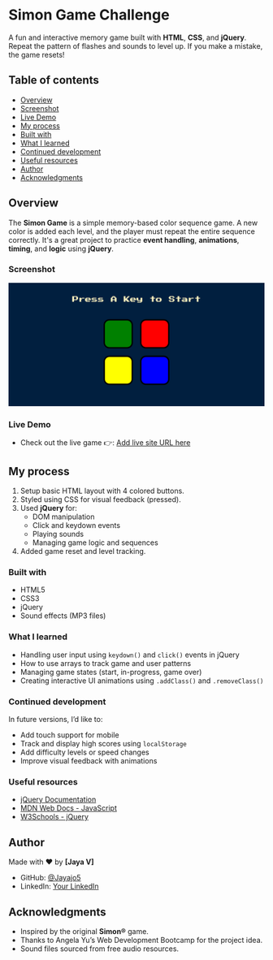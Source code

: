 # Simon Game Challenge

A fun and interactive memory game built with **HTML**, **CSS**, and **jQuery**.  
Repeat the pattern of flashes and sounds to level up. If you make a mistake, the game resets!

## Table of contents

- [Overview](#overview) 
- [Screenshot](#screenshot)
- [Live Demo](#links)
- [My process](#my-process) 
- [Built with](#built-with) 
- [What I learned](#what-i-learned) 
- [Continued development](#continued-development) 
- [Useful resources](#useful-resources) 
- [Author](#author)
- [Acknowledgments](#acknowledgments)


## Overview

The **Simon Game** is a simple memory-based color sequence game. A new color is added each level, and the player must repeat the entire sequence correctly. It's a great project to practice **event handling**, **animations**, **timing**, and **logic** using **jQuery**.

### Screenshot

![Screenshot of my Simon Game Challenge](image/ScreenShot.png)

### Live Demo

- Check out the live game 👉: [Add live site URL here](https://your-live-site-url.com)

## My process

1. Setup basic HTML layout with 4 colored buttons.
2. Styled using CSS for visual feedback (pressed).
3. Used **jQuery** for:
   - DOM manipulation
   - Click and keydown events
   - Playing sounds
   - Managing game logic and sequences
4. Added game reset and level tracking.

### Built with
- HTML5  
- CSS3  
- jQuery  
- Sound effects (MP3 files)

### What I learned
- Handling user input using `keydown()` and `click()` events in jQuery
- How to use arrays to track game and user patterns
- Managing game states (start, in-progress, game over)
- Creating interactive UI animations using `.addClass()` and `.removeClass()`

### Continued development

In future versions, I’d like to:
- Add touch support for mobile
- Track and display high scores using `localStorage`
- Add difficulty levels or speed changes
- Improve visual feedback with animations

### Useful resources

- [jQuery Documentation](https://api.jquery.com/)  
- [MDN Web Docs - JavaScript](https://developer.mozilla.org/en-US/docs/Web/JavaScript)  
- [W3Schools - jQuery](https://www.w3schools.com/jquery/)

## Author


Made with ❤️ by **[Jaya V]**  
- GitHub: [@Jayajo5](https://github.com/Jayajo5) 
- LinkedIn: [Your LinkedIn](#)

## Acknowledgments

- Inspired by the original **Simon®** game.
- Thanks to Angela Yu’s Web Development Bootcamp for the project idea.  
- Sound files sourced from free audio resources.


